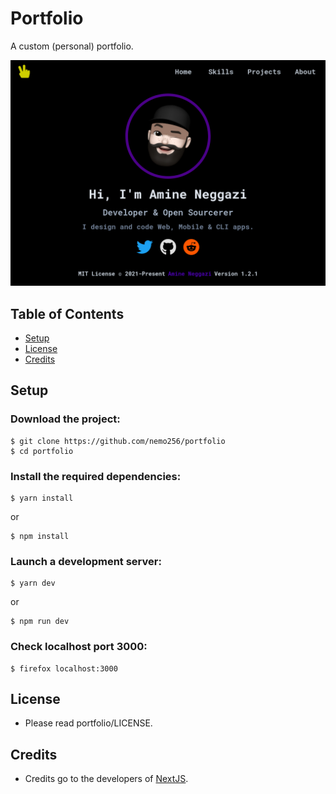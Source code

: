 # Portfolio
A custom (personal) portfolio.

![Demo](demo.png)

<!-- TABLE OF CONTENTS -->
## Table of Contents

* [Setup](#setup)
* [License](#license)
* [Credits](#credits)

## Setup

### Download the project:
```
$ git clone https://github.com/nemo256/portfolio
$ cd portfolio
```

### Install the required dependencies:
```
$ yarn install
```
or
```
$ npm install
```

### Launch a development server:
```
$ yarn dev
```
or
```
$ npm run dev
```

### Check localhost port 3000:
```
$ firefox localhost:3000
```

## License
- Please read portfolio/LICENSE.

## Credits
- Credits go to the developers of [NextJS](https://nextjs.org/).
